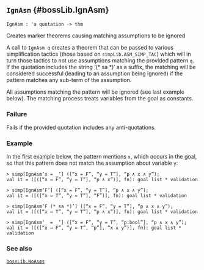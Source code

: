 ## `IgnAsm` {#bossLib.IgnAsm}


```
IgnAsm : 'a quotation -> thm
```



Creates marker theorems causing matching assumptions to be ignored


A call to `IgnAsm q` creates a theorem that can be passed to various
simplification tactics (those based on `simpLib.ASM_SIMP_TAC`) which
will in turn those tactics to not use assumptions matching the
provided pattern `q`. If the quotation includes the string ‘(* sa *)‘
as a suffix, the matching will be considered successful (leading to an
assumption being ignored) if the pattern matches any sub-term of the
assumption.

All assumptions matching the pattern will be ignored (see last example
below). The matching process treats variables from the goal as constants.

### Failure

Fails if the provided quotation includes any anti-quotations.

### Example

In the first example below, the pattern mentions `x`, which occurs in
the goal, so that this pattern does not match the assumption about
variable `y`:
    
    > simp[IgnAsm‘x = _’] ([“x = F”, “y = T”], “p ∧ x ∧ y”);
    val it = ([([“x ⇔ F”, “y ⇔ T”], “p ∧ x”)], fn): goal list * validation 
    
    > simp[IgnAsm‘F’] ([“x = F”, “y = T”], “p ∧ x ∧ y”);
    val it = ([([“x ⇔ T”, “y ⇔ T”], “F”)], fn): goal list * validation 
    
    > simp[IgnAsm‘F (* sa *)’] ([“x = F”, “y = T”], “p ∧ x ∧ y”);
    val it = ([([“x ⇔ T”, “y ⇔ T”], “p ∧ x”)], fn): goal list * validation 
    
    > simp[IgnAsm‘_ = _’] ([“x = F”, “y = T”, “p:bool”], “p ∧ x ∧ y”);
    val it = ([([“x ⇔ F”, “y ⇔ T”, “p”], “x ∧ y”)], fn): goal list * validation
    

### See also

[`bossLib.NoAsms`](#bossLib.NoAsms)

